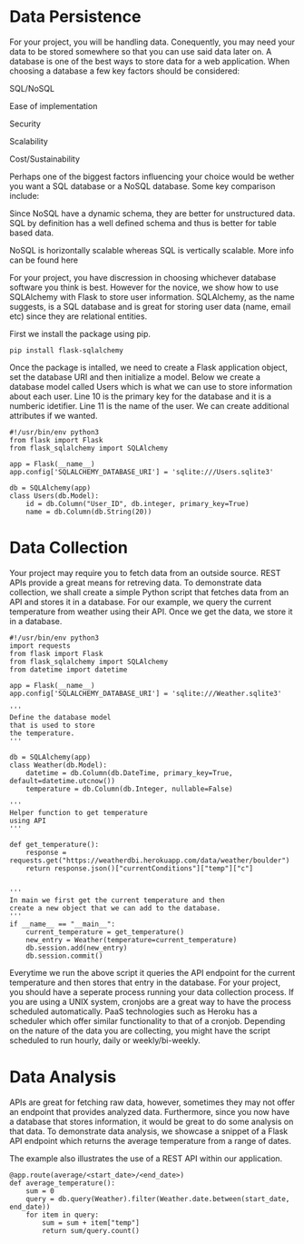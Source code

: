 # Data Persistence

For your project, you will be handling data. Conequently, you may need your data to be stored somewhere so that you can use said data later on. A database is one of the best ways to store data for a web application. When choosing a database a few key factors should be considered:

SQL/NoSQL

Ease of implementation

Security

Scalability

Cost/Sustainability 

Perhaps one of the biggest factors influencing your choice would be wether you want a SQL database or a NoSQL database. Some key comparison include:

Since NoSQL have a dynamic schema, they are better for unstructured data. SQL by definition has a well defined schema and thus is better for table based data.

NoSQL is horizontally scalable whereas SQL is vertically scalable. More info can be found 
here

For your project, you have discression in choosing whichever database software you think is best. However for the novice, we show how to use SQLAlchemy with Flask to store user information. SQLAlchemy, as the name suggests, is a SQL database and is great for storing user data (name, email etc) since they are relational entities.

First we install the package using pip.

```
pip install flask-sqlalchemy
```
Once the package is intalled, we need to create a Flask application object, set the database URI and then initialize a model. Below we create a database model called Users which is what we can use to store information about each user. Line 10 is the primary key for the database and it is a numberic idetifier. Line 11 is the name of the user. We can create additional attributes if we wanted.

```
#!/usr/bin/env python3
from flask import Flask
from flask_sqlalchemy import SQLAlchemy

app = Flask(__name__)
app.config['SQLALCHEMY_DATABASE_URI'] = 'sqlite:///Users.sqlite3'

db = SQLAlchemy(app)
class Users(db.Model):
    id = db.Column("User_ID", db.integer, primary_key=True)
    name = db.Column(db.String(20))
```

# Data Collection

Your project may require you to fetch data from an outside source. REST APIs provide a great means for retreving data. To demonstrate data collection, we shall create a simple Python script that fetches data from an API and stores it in a database. For our example, we query the current temperature from weather using their API. Once we get the data, we store it in a database.

```
#!/usr/bin/env python3
import requests
from flask import Flask
from flask_sqlalchemy import SQLAlchemy
from datetime import datetime

app = Flask(__name__)
app.config['SQLALCHEMY_DATABASE_URI'] = 'sqlite:///Weather.sqlite3'

'''
Define the database model
that is used to store 
the temperature.
'''

db = SQLAlchemy(app)
class Weather(db.Model):
    datetime = db.Column(db.DateTime, primary_key=True, default=datetime.utcnow())
    temperature = db.Column(db.Integer, nullable=False)
    
'''
Helper function to get temperature
using API
'''

def get_temperature():
    response = requests.get("https://weatherdbi.herokuapp.com/data/weather/boulder")
    return response.json()["currentConditions"]["temp"]["c"]


'''
In main we first get the current temperature and then 
create a new object that we can add to the database. 
'''
if __name__ == "__main__":
    current_temperature = get_temperature()
    new_entry = Weather(temperature=current_temperature)
    db.session.add(new_entry)
    db.session.commit()
```

Everytime we run the above script it queries the API endpoint for the current temperature and then stores that entry in the database. For your project, you should have a seperate process running your data collection process. If you are using a UNIX system, cronjobs are a great way to have the process scheduled automatically. PaaS technologies such as Heroku has a scheduler which offer similar functionality to that of a cronjob. Depending on the nature of the data you are collecting, you might have the script scheduled to run hourly, daily or weekly/bi-weekly.

# Data Analysis 

APIs are great for fetching raw data, however, sometimes they may not offer an endpoint that provides analyzed data. Furthermore, since you now have a database that stores information, it would be great to do some analysis on that data. To demonstrate data analysis, we showcase a snippet of a Flask API endpoint which returns the average temperature from a range of dates. 

The example also illustrates the use of a REST API within our application.

```
@app.route(average/<start_date>/<end_date>)
def average_temperature():
    sum = 0
    query = db.query(Weather).filter(Weather.date.between(start_date, end_date))
    for item in query:
        sum = sum + item["temp"]
        return sum/query.count()
```